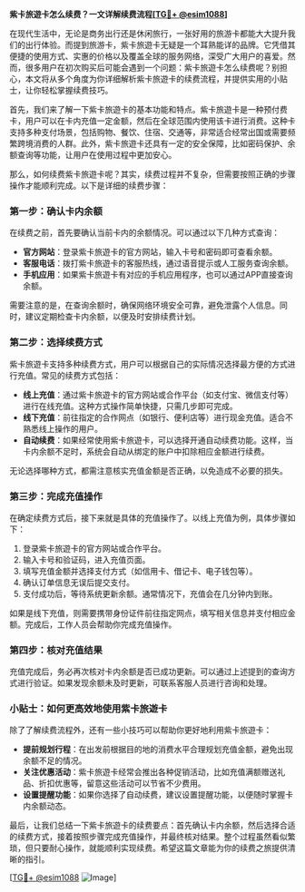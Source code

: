 **紫卡旅遊卡怎么续费？一文详解续费流程[[TG💪+ @esim1088](https://t.me/s/esim1088)]**

在现代生活中，无论是商务出行还是休闲旅行，一张好用的旅游卡都能大大提升我们的出行体验。而提到旅游卡，紫卡旅遊卡无疑是一个耳熟能详的品牌。它凭借其便捷的使用方式、实惠的价格以及覆盖全球的服务网络，深受广大用户的喜爱。然而，很多用户在初次购买后可能会遇到一个问题：紫卡旅遊卡怎么续费呢？别担心，本文将从多个角度为你详细解析紫卡旅遊卡的续费流程，并提供实用的小贴士，让你轻松掌握续费技巧。

首先，我们来了解一下紫卡旅遊卡的基本功能和特点。紫卡旅遊卡是一种预付费卡，用户可以在卡内充值一定金额，然后在全球范围内使用该卡进行消费。这种卡支持多种支付场景，包括购物、餐饮、住宿、交通等，非常适合经常出国或需要频繁跨境消费的人群。此外，紫卡旅遊卡还具有一定的安全保障，比如密码保护、余额查询等功能，让用户在使用过程中更加安心。

那么，如何续费紫卡旅遊卡呢？其实，续费过程并不复杂，但需要按照正确的步骤操作才能顺利完成。以下是详细的续费步骤：

### **第一步：确认卡内余额**
在续费之前，首先要确认当前卡内的余额情况。可以通过以下几种方式查询：
- **官方网站**：登录紫卡旅遊卡的官方网站，输入卡号和密码即可查看余额。
- **客服电话**：拨打紫卡旅遊卡的客服热线，通过语音提示或人工服务查询余额。
- **手机应用**：如果紫卡旅遊卡有对应的手机应用程序，也可以通过APP直接查询余额。

需要注意的是，在查询余额时，确保网络环境安全可靠，避免泄露个人信息。同时，建议定期检查卡内余额，以便及时安排续费计划。

### **第二步：选择续费方式**
紫卡旅遊卡支持多种续费方式，用户可以根据自己的实际情况选择最方便的方式进行充值。常见的续费方式包括：
- **线上充值**：通过紫卡旅遊卡的官方网站或合作平台（如支付宝、微信支付等）进行在线充值。这种方式操作简单快捷，只需几步即可完成。
- **线下充值**：前往指定的合作网点（如银行、便利店等）进行现金充值。适合不熟悉线上操作的用户。
- **自动续费**：如果经常使用紫卡旅遊卡，可以选择开通自动续费功能。这样，当卡内余额不足时，系统会自动从绑定的账户中扣除相应金额进行续费。

无论选择哪种方式，都需注意核实充值金额是否正确，以免造成不必要的损失。

### **第三步：完成充值操作**
在确定续费方式后，接下来就是具体的充值操作了。以线上充值为例，具体步骤如下：
1. 登录紫卡旅遊卡的官方网站或合作平台。
2. 输入卡号和验证码，进入充值页面。
3. 填写充值金额并选择支付方式（如信用卡、借记卡、电子钱包等）。
4. 确认订单信息无误后提交支付。
5. 支付成功后，等待系统更新余额。通常情况下，充值会在几分钟内到账。

如果是线下充值，则需要携带身份证件前往指定网点，填写相关信息并支付相应金额。完成后，工作人员会帮助你完成充值操作。

### **第四步：核对充值结果**
充值完成后，务必再次核对卡内余额是否已成功更新。可以通过上述提到的查询方式进行验证。如果发现余额未及时更新，可联系客服人员进行咨询和处理。

### **小贴士：如何更高效地使用紫卡旅遊卡**
除了了解续费流程外，还有一些小技巧可以帮助你更好地利用紫卡旅遊卡：
- **提前规划行程**：在出发前根据目的地的消费水平合理规划充值金额，避免出现余额不足的情况。
- **关注优惠活动**：紫卡旅遊卡经常会推出各种促销活动，比如充值满额赠送礼品、折扣优惠等，留意这些活动可以节省不少费用。
- **设置提醒功能**：如果你选择了自动续费，建议设置提醒功能，以便随时掌握卡内余额动态。

最后，让我们总结一下紫卡旅遊卡的续费要点：首先确认卡内余额，然后选择合适的续费方式，接着按照步骤完成充值操作，并最终核对结果。整个过程虽然看似繁琐，但只要耐心操作，就能顺利实现续费。希望这篇文章能为你的续费之旅提供清晰的指引。

[[TG💪+ @esim1088](https://t.me/s/esim1088) ![Image](https://i.postimg.cc/4NQfJmqS/Snipaste-2025-05-13-00-14-12.png)]